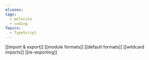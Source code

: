 ```yaml
---
aliases:
tags:
  - molecule
  - coding
Topics:
  - TypeScript
---
```

[[import  & export]]
[[module formats]]
[[default formats]]
[[wildcard imports]]
[[re-exporting]]
